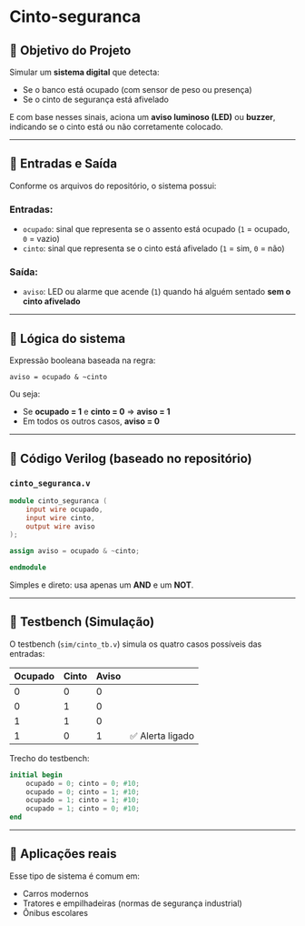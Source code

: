 # Cinto-seguranca

## 🔹 Objetivo do Projeto

Simular um **sistema digital** que detecta:

* Se o banco está ocupado (com sensor de peso ou presença)
* Se o cinto de segurança está afivelado

E com base nesses sinais, aciona um **aviso luminoso (LED)** ou **buzzer**, indicando se o cinto está ou não corretamente colocado.

---

## 🔹 Entradas e Saída

Conforme os arquivos do repositório, o sistema possui:

### Entradas:

* `ocupado`: sinal que representa se o assento está ocupado (`1` = ocupado, `0` = vazio)
* `cinto`: sinal que representa se o cinto está afivelado (`1` = sim, `0` = não)

### Saída:

* `aviso`: LED ou alarme que acende (`1`) quando há alguém sentado **sem o cinto afivelado**

---

## 🔹 Lógica do sistema

Expressão booleana baseada na regra:

```
aviso = ocupado & ~cinto
```

Ou seja:

* Se **ocupado = 1** e **cinto = 0** ⇒ **aviso = 1**
* Em todos os outros casos, **aviso = 0**

---

## 🔹 Código Verilog (baseado no repositório)

### `cinto_seguranca.v`

```verilog
module cinto_seguranca (
    input wire ocupado,
    input wire cinto,
    output wire aviso
);

assign aviso = ocupado & ~cinto;

endmodule
```

Simples e direto: usa apenas um **AND** e um **NOT**.

---

## 🔹 Testbench (Simulação)

O testbench (`sim/cinto_tb.v`) simula os quatro casos possíveis das entradas:

| Ocupado | Cinto | Aviso |                 |
| ------- | ----- | ----- | --------------- |
| 0       | 0     | 0     |                 |
| 0       | 1     | 0     |                 |
| 1       | 1     | 0     |                 |
| 1       | 0     | 1     | ✅ Alerta ligado |

Trecho do testbench:

```verilog
initial begin
    ocupado = 0; cinto = 0; #10;
    ocupado = 0; cinto = 1; #10;
    ocupado = 1; cinto = 1; #10;
    ocupado = 1; cinto = 0; #10;
end
```

---

## 🔹 Aplicações reais

Esse tipo de sistema é comum em:

* Carros modernos
* Tratores e empilhadeiras (normas de segurança industrial)
* Ônibus escolares
